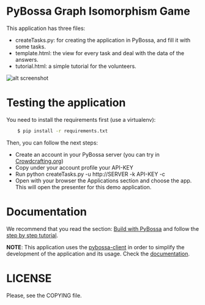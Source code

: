 PyBossa Graph Isomorphism Game
==============================

This application has three files:

*  createTasks.py: for creating the application in PyBossa, and fill it with some tasks.
*  template.html: the view for every task and deal with the data of the answers.
*  tutorial.html: a simple tutorial for the volunteers.

![alt screenshot]()

Testing the application
=======================

You need to install the requirements first (use a virtualenv):

```bash
    $ pip install -r requirements.txt
```
Then, you can follow the next steps:

*  Create an account in your PyBossa server (you can try in
   [Crowdcrafting.org](http://crowdcrafting.org))
*  Copy under your account profile your API-KEY
*  Run python createTasks.py -u http://SERVER -k API-KEY -c
*  Open with your browser the Applications section and choose the  app. This will open the presenter for this demo application.

Documentation
=============

We recommend that you read the section: [Build with PyBossa](http://docs.pybossa.com/en/latest/build_with_pybossa.html) and follow the [step by step tutorial](http://docs.pybossa.com/en/latest/user/tutorial.html).

**NOTE**: This application uses the [pybossa-client](https://pypi.python.org/pypi/pybossa-client) in order to simplify the development of the application and its usage. Check the [documentation](http://pythonhosted.org/pybossa-client/).


LICENSE
=======

Please, see the COPYING file.
